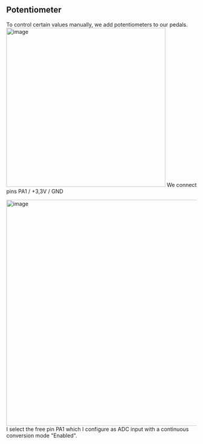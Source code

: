 ## Potentiometer

To control certain values manually, we add potentiometers to our pedals.
<img width="421" alt="image" src="https://github.com/lucacros/2324_Projet2A_PedaleGuitare/assets/136320490/3ec18678-1fd0-4ac5-968e-900003f7dcac">
We connect pins PA1 / +3,3V  / GND

<img width="598" alt="image" src="https://github.com/lucacros/2324_Projet2A_PedaleGuitare/assets/136320490/b9f3b522-bf09-40d0-a4cd-f8279f9bf2fd">
I select the free pin PA1 which I configure as ADC input with a continuous conversion mode "Enabled".
